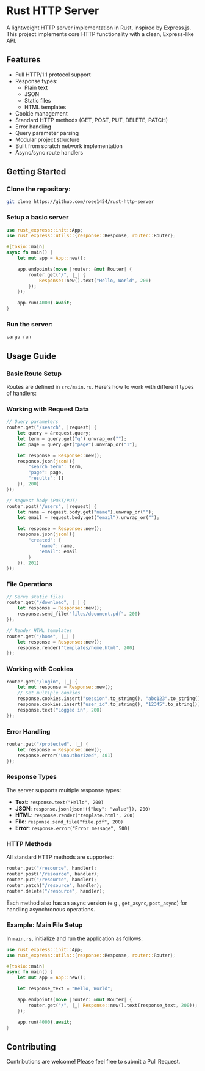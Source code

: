 
# Rust HTTP Server

A lightweight HTTP server implementation in Rust, inspired by Express.js. This project implements core HTTP functionality with a clean, Express-like API.

## Features
- Full HTTP/1.1 protocol support
- Response types:
  - Plain text
  - JSON
  - Static files
  - HTML templates
- Cookie management
- Standard HTTP methods (GET, POST, PUT, DELETE, PATCH)
- Error handling
- Query parameter parsing
- Modular project structure
- Built from scratch network implementation
- Async/sync route handlers

## Getting Started

### Clone the repository:

```bash
git clone https://github.com/roee1454/rust-http-server
```

### Setup a basic server
```rust
use rust_express::init::App;
use rust_express::utils::{response::Response, router::Router};

#[tokio::main]
async fn main() {
    let mut app = App::new();

    app.endpoints(move |router: &mut Router| {
        router.get("/", |_| {
            Response::new().text("Hello, World", 200)
        });
    });

    app.run(4000).await;
}
```


### Run the server:

```bash
cargo run
```

## Usage Guide

### Basic Route Setup

Routes are defined in `src/main.rs`. Here's how to work with different types of handlers:

### Working with Request Data

```rust
// Query parameters
router.get("/search", |request| {
    let query = &request.query;
    let term = query.get("q").unwrap_or("");
    let page = query.get("page").unwrap_or("1");

    let response = Response::new();
    response.json(json!({
        "search_term": term,
        "page": page,
        "results": []
    }), 200)
});

// Request body (POST/PUT)
router.post("/users", |request| {
    let name = request.body.get("name").unwrap_or("");
    let email = request.body.get("email").unwrap_or("");

    let response = Response::new();
    response.json(json!({
        "created": {
            "name": name,
            "email": email
        }
    }), 201)
});
```

### File Operations

```rust
// Serve static files
router.get("/download", |_| {
    let response = Response::new();
    response.send_file("files/document.pdf", 200)
});

// Render HTML templates
router.get("/home", |_| {
    let response = Response::new();
    response.render("templates/home.html", 200)
});
```

### Working with Cookies

```rust
router.get("/login", |_| {
    let mut response = Response::new();
    // Set multiple cookies
    response.cookies.insert("session".to_string(), "abc123".to_string());
    response.cookies.insert("user_id".to_string(), "12345".to_string());
    response.text("Logged in", 200)
});
```

### Error Handling

```rust
router.get("/protected", |_| {
    let response = Response::new();
    response.error("Unauthorized", 401)
});
```

### Response Types

The server supports multiple response types:
- **Text**: `response.text("Hello", 200)`
- **JSON**: `response.json(json!({"key": "value"}), 200)`
- **HTML**: `response.render("template.html", 200)`
- **File**: `response.send_file("file.pdf", 200)`
- **Error**: `response.error("Error message", 500)`

### HTTP Methods

All standard HTTP methods are supported:

```rust
router.get("/resource", handler);
router.post("/resource", handler);
router.put("/resource", handler);
router.patch("/resource", handler);
router.delete("/resource", handler);
```
Each method also has an async version (e.g., `get_async`, `post_async`) for handling asynchronous operations.

### Example: Main File Setup

In `main.rs`, initialize and run the application as follows:

```rust
use rust_express::init::App;
use rust_express::utils::{response::Response, router::Router};

#[tokio::main]
async fn main() {
    let mut app = App::new();

    let response_text = "Hello, World";

    app.endpoints(move |router: &mut Router| {
        router.get("/", |_| Response::new().text(response_text, 200));
    });

    app.run(4000).await;
}
```

## Contributing

Contributions are welcome! Please feel free to submit a Pull Request.
